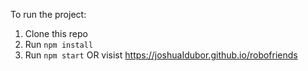 To run the project:

1. Clone this repo
2. Run `npm install`
3. Run `npm start`
OR
visist https://joshuaIdubor.github.io/robofriends